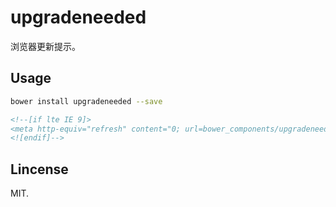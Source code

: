 # upgradeneeded

浏览器更新提示。

## Usage

```bash
bower install upgradeneeded --save
```

```html
<!--[if lte IE 9]>
<meta http-equiv="refresh" content="0; url=bower_components/upgradeneeded/" />
<![endif]-->
```

## Lincense

MIT.
